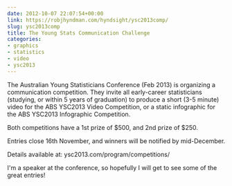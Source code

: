 ```yaml
---
date: 2012-10-07 22:07:54+00:00
link: https://robjhyndman.com/hyndsight/ysc2013comp/
slug: ysc2013comp
title: The Young Stats Communication Challenge
categories:
- graphics
- statistics
- video
- ysc2013
---
```


The Australian Young Statisticians Conference (Feb 2013) is organizing a communication competition. They invite all early-career statisticians (studying, or within 5 years of graduation) to produce a short (3-5 minute) video for the ABS YSC2013 Video Competition, or a static infographic for the ABS YSC2013 Infographic Competition.

Both competitions have a 1st prize of $500, and 2nd prize of $250.

Entries close 16th November, and winners will be notified by mid-December.

Details available at: ysc2013.com/program/competitions/

I'm a speaker at the conference, so hopefully I will get to see some of the great entries!


